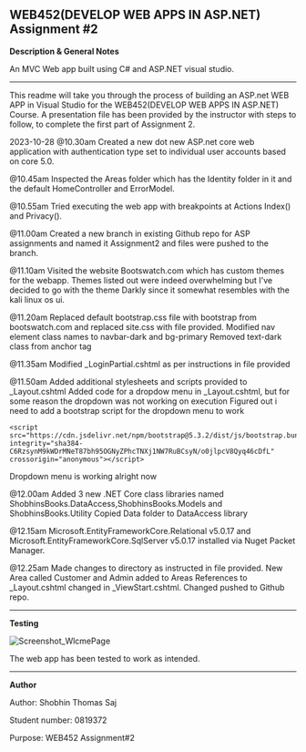 ## WEB452(DEVELOP WEB APPS IN ASP.NET) Assignment #2


**Description & General Notes**

An MVC Web app built using C# and ASP.NET visual studio.
*******************************************************************

This readme will take you through the process of building an ASP.net WEB APP in Visual Studio for the WEB452(DEVELOP WEB APPS IN ASP.NET) Course.
A presentation file has been provided by the instructor with steps to follow, to complete the first part of Assignment 2.

2023-10-28 @10.30am Created a new dot new ASP.net core web application with authentication type set to individual user accounts based on core 5.0.

@10.45am  Inspected the Areas folder which has the Identity folder in it and the default HomeController and ErrorModel.

@10.55am  Tried executing the web app with breakpoints at Actions Index() and Privacy(). 

@11.00am Created a new branch in existing Github repo for ASP assignments and named it Assignment2 and files were pushed to the branch.

@11.10am Visited the website Bootswatch.com which has custom themes for the webapp. Themes listed out were indeed overwhelming but I've decided to go with the theme Darkly since it
somewhat resembles with the kali linux os ui.

@11.20am Replaced default bootstrap.css file with bootstrap from bootswatch.com and replaced site.css with file provided.
Modified nav element class names to navbar-dark and bg-primary
Removed text-dark class from anchor tag

@11.35am Modified _LoginPartial.cshtml as per instructions in file provided 

@11.50am Added additional stylesheets and scripts provided to _Layout.cshtml
Added code for a dropdow menu in _Layout.cshtml, but for some reason the dropdown was not working on execution
Figured out i need to add a bootstrap script for the dropdown menu to work
```
<script src="https://cdn.jsdelivr.net/npm/bootstrap@5.3.2/dist/js/bootstrap.bundle.min.js" integrity="sha384-C6RzsynM9kWDrMNeT87bh95OGNyZPhcTNXj1NW7RuBCsyN/o0jlpcV8Qyq46cDfL" crossorigin="anonymous"></script>
```
Dropdown menu is working alright now

@12.00am Added 3 new .NET Core class libraries named ShobhinsBooks.DataAccess,ShobhinsBooks.Models and ShobhinsBooks.Utility
Copied Data folder to DataAccess library

@12.15am Microsoft.EntityFrameworkCore.Relational v5.0.17 and Microsoft.EntityFrameworkCore.SqlServer v5.0.17 installed via Nuget Packet Manager.

@12.25am Made changes to directory as instructed in file provided.
New Area called Customer and Admin added to Areas
References to _Layout.cshtml changed in  _ViewStart.cshtml.
Changed pushed to Github repo.
******************************************************************

**Testing**

![Screenshot_WlcmePage](https://github.com/madmax117/ShobhinThomasSaj_WEB452_ASP/blob/Assignment2/img/Homepage.png)

The web app has been tested to work as intended.
*******************************************************************

**Author**

Author: Shobhin Thomas Saj

Student number: 0819372

Purpose: WEB452 Assignment#2


